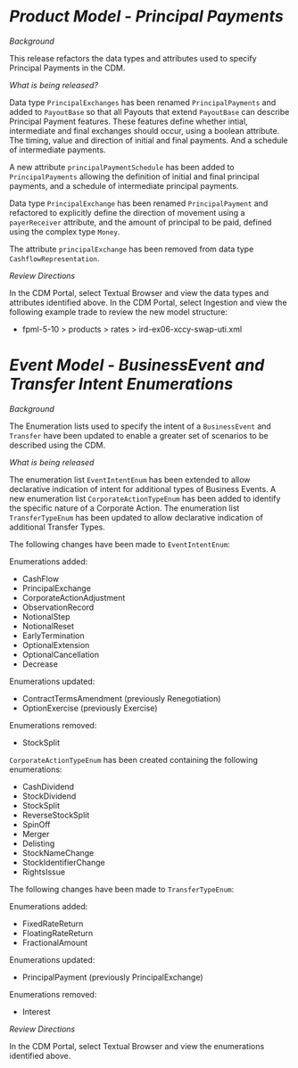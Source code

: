 # *Product Model - Principal Payments*

_Background_

This release refactors the data types and attributes used to specify Principal Payments in the CDM.

_What is being released?_

Data type `PrincipalExchanges` has been renamed `PrincipalPayments` and added to `PayoutBase` so that all Payouts that extend `PayoutBase` can describe Principal Payment features.  These features define whether intial, intermediate and final exchanges should occur, using a boolean attribute.  The timing, value and direction of initial and final payments.  And a schedule of intermediate payments.

A new attribute `principalPaymentSchedule` has been added to `PrincipalPayments` allowing the definition of initial and final principal payments, and a schedule of intermediate principal payments.

Data type `PrincipalExchange` has been renamed `PrincipalPayment` and refactored to explicitly define the direction of movement using a `payerReceiver` attribute, and the amount of principal to be paid, defined using the complex type `Money`.

The attribute `principalExchange` has been removed from data type `CashflowRepresentation`.

_Review Directions_

In the CDM Portal, select Textual Browser and view the data types and attributes identified above.
In the CDM Portal, select Ingestion and view the following example trade to review the new model structure:

- fpml-5-10 > products > rates > ird-ex06-xccy-swap-uti.xml

# *Event Model - BusinessEvent and Transfer Intent Enumerations*

_Background_

The Enumeration lists used to specify the intent of a `BusinessEvent` and `Transfer` have been updated to enable a greater set of scenarios to be described using the CDM.

_What is being released_

The enumeration list `EventIntentEnum` has been extended to allow declarative indication of intent for additional types of Business Events.  A new enumeration list `CorporateActionTypeEnum` has been added to identify the specific nature of a Corporate Action.  The enumeration list `TransferTypeEnum` has been updated to allow declarative indication of additional Transfer Types.

The following changes have been made to `EventIntentEnum`:

Enumerations added:

- CashFlow
- PrincipalExchange
- CorporateActionAdjustment
- ObservationRecord
- NotionalStep
- NotionalReset
- EarlyTermination
- OptionalExtension
- OptionalCancellation
- Decrease

Enumerations updated:

- ContractTermsAmendment (previously Renegotiation)
- OptionExercise (previously Exercise)

Enumerations removed:

- StockSplit

`CorporateActionTypeEnum` has been created containing the following enumerations:

- CashDividend
- StockDividend
-	StockSplit
-	ReverseStockSplit
-	SpinOff
-	Merger
-	Delisting
-	StockNameChange
-	StockIdentifierChange
-	RightsIssue

The following changes have been made to `TransferTypeEnum`:

Enumerations added:
- FixedRateReturn
- FloatingRateReturn
- FractionalAmount

Enumerations updated:
- PrincipalPayment (previously PrincipalExchange)

Enumerations removed:
- Interest

_Review Directions_

In the CDM Portal, select Textual Browser and view the enumerations identified above.